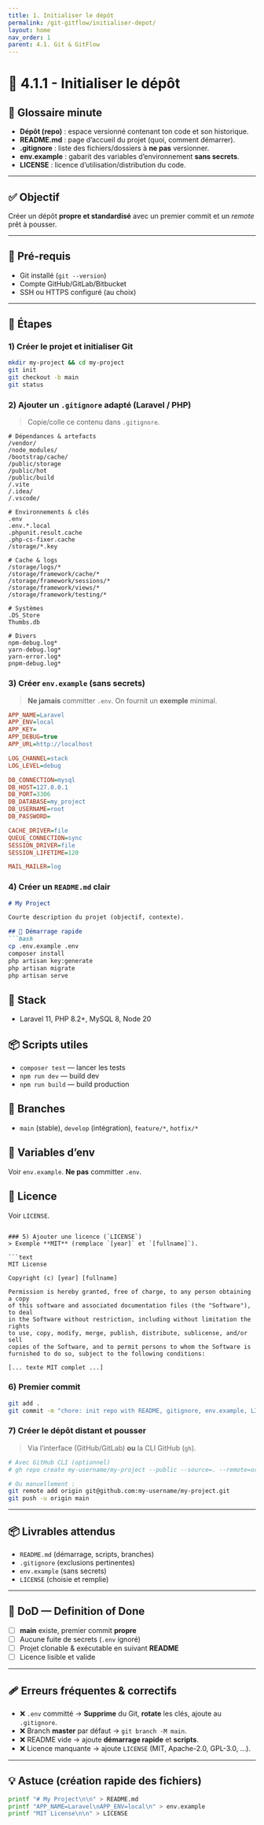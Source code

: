 ```yaml
---
title: 1. Initialiser le dépôt
permalink: /git-gitflow/initialiser-depot/
layout: home
nav_order: 1
parent: 4.1. Git & GitFlow
---
```


# 📘 4.1.1 - Initialiser le dépôt

## 📒 Glossaire minute
- **Dépôt (repo)** : espace versionné contenant ton code et son historique.
- **README.md** : page d’accueil du projet (quoi, comment démarrer).
- **.gitignore** : liste des fichiers/dossiers à **ne pas** versionner.
- **env.example** : gabarit des variables d’environnement **sans secrets**.
- **LICENSE** : licence d’utilisation/distribution du code.

---

## ✅ Objectif
Créer un dépôt **propre et standardisé** avec un premier commit et un *remote* prêt à pousser.

---

## 🔧 Pré-requis
- Git installé (`git --version`)
- Compte GitHub/GitLab/Bitbucket
- SSH ou HTTPS configuré (au choix)

---

## 🚀 Étapes

### 1) Créer le projet et initialiser Git

```bash
mkdir my-project && cd my-project
git init
git checkout -b main
git status
```

### 2) Ajouter un `.gitignore` adapté (Laravel / PHP)

> Copie/colle ce contenu dans `.gitignore`.

```
# Dépendances & artefacts
/vendor/
/node_modules/
/bootstrap/cache/
/public/storage
/public/hot
/public/build
/.vite
/.idea/
/.vscode/

# Environnements & clés
.env
.env.*.local
.phpunit.result.cache
.php-cs-fixer.cache
/storage/*.key

# Cache & logs
/storage/logs/*
/storage/framework/cache/*
/storage/framework/sessions/*
/storage/framework/views/*
/storage/framework/testing/*

# Systèmes
.DS_Store
Thumbs.db

# Divers
npm-debug.log*
yarn-debug.log*
yarn-error.log*
pnpm-debug.log*
```

### 3) Créer `env.example` (sans secrets)

> **Ne jamais** committer `.env`. On fournit un **exemple** minimal.

```ini
APP_NAME=Laravel
APP_ENV=local
APP_KEY=
APP_DEBUG=true
APP_URL=http://localhost

LOG_CHANNEL=stack
LOG_LEVEL=debug

DB_CONNECTION=mysql
DB_HOST=127.0.0.1
DB_PORT=3306
DB_DATABASE=my_project
DB_USERNAME=root
DB_PASSWORD=

CACHE_DRIVER=file
QUEUE_CONNECTION=sync
SESSION_DRIVER=file
SESSION_LIFETIME=120

MAIL_MAILER=log
```

### 4) Créer un `README.md` clair

````md
# My Project

Courte description du projet (objectif, contexte).

## 🚀 Démarrage rapide
```bash
cp .env.example .env
composer install
php artisan key:generate
php artisan migrate
php artisan serve
````

## 🧱 Stack

* Laravel 11, PHP 8.2+, MySQL 8, Node 20

## 📦 Scripts utiles

* `composer test` — lancer les tests
* `npm run dev` — build dev
* `npm run build` — build production

## 🌿 Branches

* `main` (stable), `develop` (intégration), `feature/*`, `hotfix/*`

## 🔐 Variables d’env

Voir `env.example`. **Ne pas** committer `.env`.

## 📄 Licence

Voir `LICENSE`.

````

### 5) Ajouter une licence (`LICENSE`)
> Exemple **MIT** (remplace `[year]` et `[fullname]`).

```text
MIT License

Copyright (c) [year] [fullname]

Permission is hereby granted, free of charge, to any person obtaining a copy
of this software and associated documentation files (the "Software"), to deal
in the Software without restriction, including without limitation the rights
to use, copy, modify, merge, publish, distribute, sublicense, and/or sell
copies of the Software, and to permit persons to whom the Software is
furnished to do so, subject to the following conditions:

[... texte MIT complet ...]
````

### 6) Premier commit

```bash
git add .
git commit -m "chore: init repo with README, gitignore, env.example, LICENSE"
```

### 7) Créer le dépôt distant et pousser

> Via l’interface (GitHub/GitLab) **ou** la CLI GitHub (`gh`).

```bash
# Avec GitHub CLI (optionnel)
# gh repo create my-username/my-project --public --source=. --remote=origin --push

# Ou manuellement :
git remote add origin git@github.com:my-username/my-project.git
git push -u origin main
```

---

## 📦 Livrables attendus

* `README.md` (démarrage, scripts, branches)
* `.gitignore` (exclusions pertinentes)
* `env.example` (sans secrets)
* `LICENSE` (choisie et remplie)

---

## 🧭 DoD — Definition of Done

* [ ] **main** existe, premier commit **propre**
* [ ] Aucune fuite de secrets (`.env` ignoré)
* [ ] Projet clonable & exécutable en suivant **README**
* [ ] Licence lisible et valide

---

## 🩹 Erreurs fréquentes & correctifs

* ❌ `.env` committé → **Supprime** du Git, **rotate** les clés, ajoute au `.gitignore`.
* ❌ Branch **master** par défaut → `git branch -M main`.
* ❌ README vide → ajoute **démarrage rapide** et **scripts**.
* ❌ Licence manquante → ajoute `LICENSE` (MIT, Apache-2.0, GPL-3.0, …).

---

## 💡 Astuce (création rapide des fichiers)

```bash
printf "# My Project\n\n" > README.md
printf "APP_NAME=Laravel\nAPP_ENV=local\n" > env.example
printf "MIT License\n\n" > LICENSE
```

